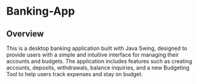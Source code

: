 # Banking-App

## Overview
This is a desktop banking application built with Java Swing, designed to provide users with a simple and intuitive interface for managing their accounts and budgets. The application includes features such as creating accounts, deposits, withdrawals, balance inquiries, and a new Budgeting Tool to help users track expenses and stay on budget.

